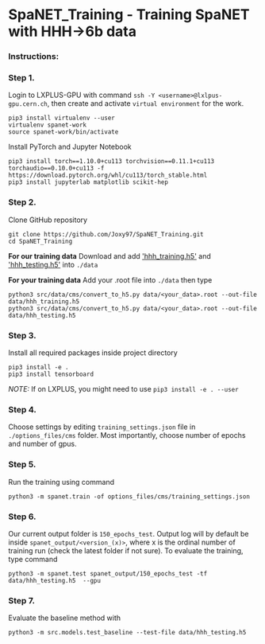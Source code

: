 # SpaNET_Training - Training SpaNET with HHH->6b data

### Instructions:

### Step 1.
Login to LXPLUS-GPU with command `ssh -Y <username>@lxlpus-gpu.cern.ch`, then create and activate `virtual environment` for the work.
```
pip3 install virtualenv --user
virtualenv spanet-work
source spanet-work/bin/activate
```
Install PyTorch and Jupyter Notebook
```
pip3 install torch==1.10.0+cu113 torchvision==0.11.1+cu113 torchaudio==0.10.0+cu113 -f https://download.pytorch.org/whl/cu113/torch_stable.html
pip3 install jupyterlab matplotlib scikit-hep
```

### Step 2.
Clone GitHub repository  
```
git clone https://github.com/Joxy97/SpaNET_Training.git
cd SpaNET_Training
```
**For our training data**
Download and add ['hhh_training.h5'](https://drive.google.com/file/d/19gxW4YMMTjQaqk8_h-R1VIs5WzUOwTWj/view?usp=share_link) and ['hhh_testing.h5'](https://drive.google.com/file/d/1J_MjkpgUgWeFQdlezKosKY7LD5H-rsSm/view?usp=share_link) into `./data`

**For your training data**
Add your .root file into `./data` then type
```
python3 src/data/cms/convert_to_h5.py data/<your_data>.root --out-file data/hhh_training.h5
python3 src/data/cms/convert_to_h5.py data/<your_data>.root --out-file data/hhh_testing.h5
```

### Step 3.
Install all required packages inside project directory
```
pip3 install -e .
pip3 install tensorboard
```
_NOTE:_ If on LXPLUS, you might need to use `pip3 install -e . --user`

### Step 4.
Choose settings by editing `training_settings.json` file in `./options_files/cms` folder. Most importantly, choose number of epochs and number of gpus.

### Step 5.
Run the training using command
```
python3 -m spanet.train -of options_files/cms/training_settings.json
```  

### Step 6.
Our current output folder is `150_epochs_test`. Output log will by default be inside `spanet_output/<version_(x)>`, where x is the ordinal number of training run (check the latest folder if not sure). To evaluate the training, type command
```
python3 -m spanet.test spanet_output/150_epochs_test -tf data/hhh_testing.h5  --gpu
```

### Step 7.
Evaluate the baseline method with
```
python3 -m src.models.test_baseline --test-file data/hhh_testing.h5
```
